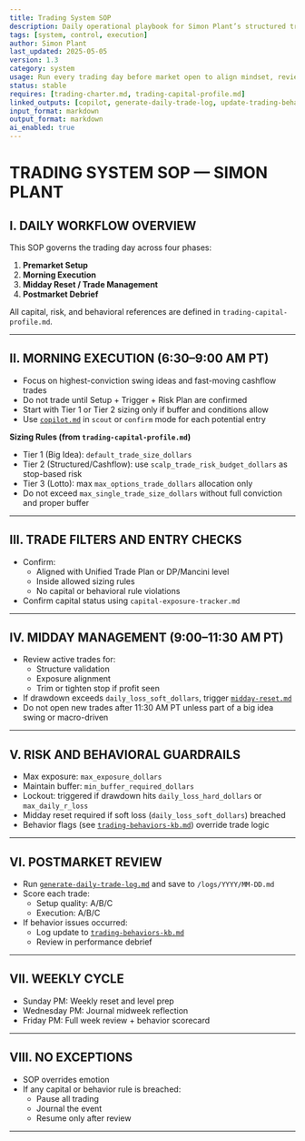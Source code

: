 ```yaml
---
title: Trading System SOP  
description: Daily operational playbook for Simon Plant’s structured trading workflow  
tags: [system, control, execution]  
author: Simon Plant  
last_updated: 2025-05-05  
version: 1.3  
category: system  
usage: Run every trading day before market open to align mindset, review exposure, and guide structured execution. Produces setup awareness and operating frame. Consumes trade plan, behaviors, and system capital profile.
status: stable  
requires: [trading-charter.md, trading-capital-profile.md]  
linked_outputs: [copilot, generate-daily-trade-log, update-trading-behaviors-kb]  
input_format: markdown  
output_format: markdown  
ai_enabled: true  
---
```


# TRADING SYSTEM SOP — SIMON PLANT

## I. DAILY WORKFLOW OVERVIEW

This SOP governs the trading day across four phases:
1. **Premarket Setup**  
2. **Morning Execution**  
3. **Midday Reset / Trade Management**  
4. **Postmarket Debrief**

All capital, risk, and behavioral references are defined in `trading-capital-profile.md`.

---

## II. MORNING EXECUTION (6:30–9:00 AM PT)

- Focus on highest-conviction swing ideas and fast-moving cashflow trades  
- Do not trade until Setup + Trigger + Risk Plan are confirmed  
- Start with Tier 1 or Tier 2 sizing only if buffer and conditions allow  
- Use [`copilot.md`](../prompts/intraday/copilot.md) in `scout` or `confirm` mode for each potential entry  

**Sizing Rules (from `trading-capital-profile.md`)**
- Tier 1 (Big Idea): `default_trade_size_dollars`  
- Tier 2 (Structured/Cashflow): use `scalp_trade_risk_budget_dollars` as stop-based risk  
- Tier 3 (Lotto): max `max_options_trade_dollars` allocation only  
- Do not exceed `max_single_trade_size_dollars` without full conviction and proper buffer  

---

## III. TRADE FILTERS AND ENTRY CHECKS

- Confirm:
  - Aligned with Unified Trade Plan or DP/Mancini level  
  - Inside allowed sizing rules  
  - No capital or behavioral rule violations  
- Confirm capital status using `capital-exposure-tracker.md`  

---

## IV. MIDDAY MANAGEMENT (9:00–11:30 AM PT)

- Review active trades for:
  - Structure validation  
  - Exposure alignment  
  - Trim or tighten stop if profit seen  
- If drawdown exceeds `daily_loss_soft_dollars`, trigger [`midday-reset.md`](../prompts/intraday/midday-reset.md)  
- Do not open new trades after 11:30 AM PT unless part of a big idea swing or macro-driven  

---

## V. RISK AND BEHAVIORAL GUARDRAILS

- Max exposure: `max_exposure_dollars`  
- Maintain buffer: `min_buffer_required_dollars`  
- Lockout: triggered if drawdown hits `daily_loss_hard_dollars` or `max_daily_r_loss`  
- Midday reset required if soft loss (`daily_loss_soft_dollars`) breached  
- Behavior flags (see [`trading-behaviors-kb.md`](../system/trading-behaviors-kb.md)) override trade logic  

---

## VI. POSTMARKET REVIEW

- Run [`generate-daily-trade-log.md`](../prompts/postmarket/generate-daily-trade-log.md) and save to `/logs/YYYY/MM-DD.md`  
- Score each trade:  
  - Setup quality: A/B/C  
  - Execution: A/B/C  
- If behavior issues occurred:  
  - Log update to [`trading-behaviors-kb.md`](../system/trading-behaviors-kb.md)  
  - Review in performance debrief  

---

## VII. WEEKLY CYCLE

- Sunday PM: Weekly reset and level prep  
- Wednesday PM: Journal midweek reflection  
- Friday PM: Full week review + behavior scorecard  

---

## VIII. NO EXCEPTIONS

- SOP overrides emotion  
- If any capital or behavior rule is breached:
  - Pause all trading  
  - Journal the event  
  - Resume only after review  

---